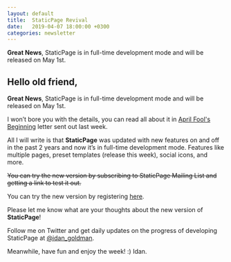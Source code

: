 ```yaml
---
layout: default
title:  StaticPage Revival
date:   2019-04-07 18:00:00 +0300
categories: newsletter
---
```


**Great News**, StaticPage is in full-time development mode and will be released on May 1st.

<!--more-->

## Hello old friend,

**Great News**, StaticPage is in full-time development mode and will be released on May 1st.

I won’t bore you with the details, you can read all about it in [April Fool's Beginning](https://tinyletter.com/idan_goldman/letters/april-fool-s-beginning) letter sent out last week.

All I will write is that **StaticPage** was updated with new features on and off in the past 2 years and now it’s in full-time development mode. Features like multiple pages, preset templates (release this week), social icons, and more.

~~You can try the new version by subscribing to StaticPage Mailing List and getting a link to test it out.~~

You can try the new version by registering [here](https://app.staticpage.io/register).

Please let me know what are your thoughts about the new version of **StaticPage**!

Follow me on Twitter and get daily updates on the progress of developing StaticPage at [@idan_goldman](https://twitter.com/idan_goldman).

Meanwhile, have fun and enjoy the week! :)
Idan.

